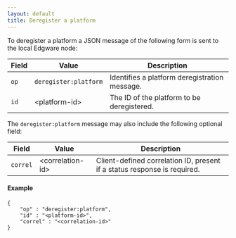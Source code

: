 ```yaml
---
layout: default
title: Deregister a platform
---
```


To deregister a platform a JSON message of the following form is sent to the local Edgware node:

| Field    | Value                 | Description |
| -------- | --------------------- | ----------- |
| `op`     | `deregister:platform` | Identifies a platform deregistration message. |
| `id`     | \<platform-id>        | The ID of the platform to be deregistered. |

The `deregister:platform` message may also include the following optional field:
 
| Field    | Value             | Description |
| -------- | ----------------- | ----------- | 
| `correl` | \<correlation-id> | Client-defined correlation ID, present if a status response is required. |

#### Example   

	{
		"op" : "deregister:platform",
		"id" : "<platform-id>",
		"correl" : "<correlation-id>"   
	}
    
